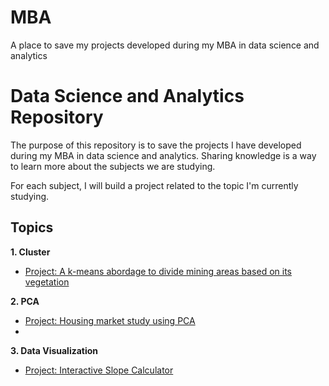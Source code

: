 # MBA
A place to save my projects developed during my MBA in data science and analytics

# Data Science and Analytics Repository
The purpose of this repository is to save the projects I have developed during my MBA in data science and analytics. Sharing knowledge is a way to learn more about the subjects we are studying.

For each subject, I will build a project related to the topic I'm currently studying.

## Topics
**1. Cluster**

- [Project: A k-means abordage to divide mining areas based on its vegetation](https://github.com/marcuszucareli/image-segmentation-vegetation)

**2. PCA**

- [Project: Housing market study using PCA](https://github.com/marcuszucareli/housing-data-insights)
- 
**3. Data Visualization**

- [Project: Interactive Slope Calculator](https://github.com/marcuszucareli/slope-variance-study)
